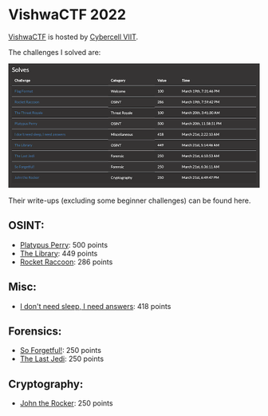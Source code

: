 # VishwaCTF 2022 

[VishwaCTF](https://vishwactf.com/) is hosted by [Cybercell VIIT](https://www.viit.ac.in/viit-cyber-cell).

The challenges I solved are:

![Figure 1](solved.png) 

Their write-ups (excluding some beginner challenges) can be found here.

## OSINT:
- [Platypus Perry](./OSINT/Platypus_Perry): 500 points
- [The Library](./OSINT/The_Library): 449 points
- [Rocket Raccoon](./OSINT/Rocket_Raccoon): 286 points


## Misc:
- [I don't need sleep, I need answers](./Misc/I_dont_need_sleep): 418 points


## Forensics:
- [So Forgetful!](./Forensic/So_Forgetful): 250 points
- [The Last Jedi](./Forensic/The_Last_Jedi): 250 points


## Cryptography:
- [John the Rocker](./Cryptography/John_the_Rocker): 250 points
